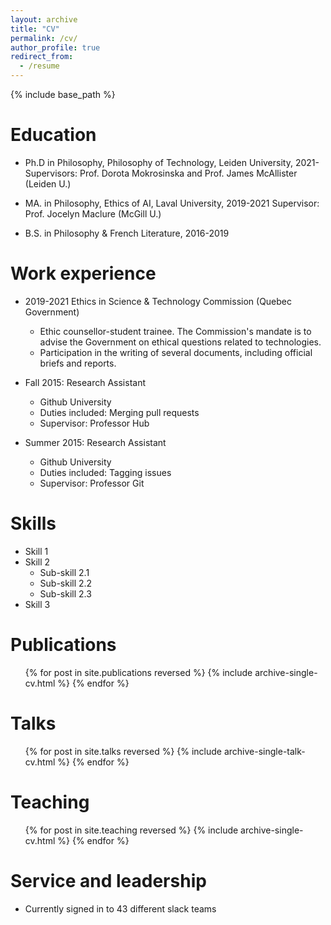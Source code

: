 ```yaml
---
layout: archive
title: "CV"
permalink: /cv/
author_profile: true
redirect_from:
  - /resume
---
```


{% include base_path %}

Education
======
* Ph.D in Philosophy, Philosophy of Technology, Leiden University, 2021-
  Supervisors: Prof. Dorota Mokrosinska and Prof. James McAllister (Leiden U.)
  
* MA. in Philosophy, Ethics of AI, Laval University, 2019-2021
  Supervisor: Prof. Jocelyn Maclure (McGill U.)
  
* B.S. in Philosophy & French Literature, 2016-2019

Work experience
======
* 2019-2021 Ethics in Science & Technology Commission (Quebec Government)
  * Ethic counsellor-student trainee. The Commission's mandate is to advise the Government on ethical questions related to technologies. 
  * Participation in the writing of several documents, including official briefs and reports.

* Fall 2015: Research Assistant
  * Github University
  * Duties included: Merging pull requests
  * Supervisor: Professor Hub

* Summer 2015: Research Assistant
  * Github University
  * Duties included: Tagging issues
  * Supervisor: Professor Git
  
Skills
======
* Skill 1
* Skill 2
  * Sub-skill 2.1
  * Sub-skill 2.2
  * Sub-skill 2.3
* Skill 3

Publications
======
  <ul>{% for post in site.publications reversed %}
    {% include archive-single-cv.html %}
  {% endfor %}</ul>
  
Talks
======
  <ul>{% for post in site.talks reversed %}
    {% include archive-single-talk-cv.html  %}
  {% endfor %}</ul>
  
Teaching
======
  <ul>{% for post in site.teaching reversed %}
    {% include archive-single-cv.html %}
  {% endfor %}</ul>
  
Service and leadership
======
* Currently signed in to 43 different slack teams
